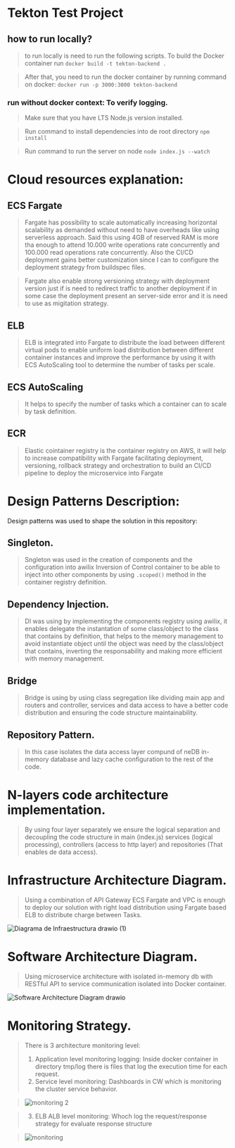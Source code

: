 # Tekton Test Project

## how to run locally?
 >to run locally is need to run the following scripts. To build the Docker container run
 >`docker build -t tekton-backend .`

 >After that, you need to run the docker container by running command on docker:
 >`docker run -p 3000:3000 tekton-backend`

### run without docker context: To verify logging.

> Make sure that you have LTS Node.js version installed.

> Run command to install dependencies into de root directory
 >`npm install`


> Run command to run  the server on node `node index.js --watch`
 
#  Cloud resources explanation:
## ECS Fargate
>Fargate has possibility to scale automatically increasing horizontal scalability as demanded without need to have overheads like using serverless approach. Said this using 4GB of reserved RAM is more tha enough to attend 10.000 write operations rate concurrently and 100.000 read operations rate concurrently. Also the CI/CD deployment gains better customization since I can to configure the deployment strategy from buildspec files.


>Fargate also enable strong versioning strategy with deployment version just if is need to redirect traffic to another deployment if in some case the deployment present an server-side error and it is need to use as migitation strategy.

## ELB 
>ELB is integrated into Fargate to distribute the load between different virtual pods to enable uniform load distribution between different container instances and improve the performance by using it with ECS AutoScaling tool to determine the number of tasks per scale.

## ECS AutoScaling
> It helps to specify the number of tasks which a container can to scale by task definition.

## ECR
> Elastic cointainer registry is the container registry on AWS, it will help to increase compatibility with Fargate facilitating deployment, versioning, rollback strategy and orchestration to build an CI/CD pipeline to deploy the microservice into Fargate


# Design Patterns Description:
Design patterns was used to shape the solution in this repository:
## Singleton.
> Sngleton was used in the creation of components and the configuration into awilix Inversion of Control container to be able to inject into other components by using `.scoped()` method in the container registry definition.

## Dependency Injection.
 > DI was using by implementing the components registry using awilix, it enables delegate the instantation of some class/object to the class that contains by definition, that helps to the memory management to avoid instantiate object until the object was need by the class/object that contains, inverting the responsability and making more efficient with memory management.

## Bridge
> Bridge is using by using class segregation like dividing main app and routers and controller, services and data access to have a better code distribution and ensuring the code structure maintainability.

## Repository Pattern.
> In this case isolates the data access layer compund of neDB in-memory database and lazy cache configuration to the rest of the code.

# N-layers code architecture implementation.
 > By using four layer separately we ensure the logical separation and decoupling the code structure in main (index.js) services (logical processing), controllers (access to http layer) and repositories (That enables de data access).


# Infrastructure Architecture Diagram.
> Using a combination of API Gateway ECS Fargate and VPC is enough to deploy our solution with right load distribution using Fargate based ELB to distribute charge between Tasks.



![Diagrama de Infraestructura drawio (1)](https://github.com/dsotoduque/tekton_backend/assets/17690605/ee10bf5c-94e4-4cf8-a989-69ee5cddf08b)


# Software Architecture Diagram.
> Using microservice architecture with isolated in-memory db with RESTful API to service communication isolated into Docker container.



![Software Architecture Diagram drawio](https://github.com/dsotoduque/tekton_backend/assets/17690605/11ea27ee-46bc-48c8-a608-cd1e38b28f58)



# Monitoring Strategy.
> There is 3 architecture monitoring level:
>
> 1. Application level monitoring logging: Inside docker container in directory tmp/log there is files that log the execution time for each request.
> 2. Service level monitoring: Dashboards in CW which is monitoring the cluster service behavior.


> ![monitoring 2](https://github.com/dsotoduque/tekton_backend/assets/17690605/adf1dd95-cea1-470d-9994-30159254e9f1)


>    
> 3.  ELB ALB level monitoring: Whoch log the request/response strategy for evaluate response structure


>    ![monitoring](https://github.com/dsotoduque/tekton_backend/assets/17690605/04b38682-78b3-407c-9da8-1bc064e1c1e2)



